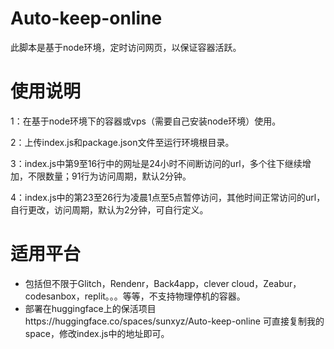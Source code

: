 # Auto-keep-online

此脚本是基于node环境，定时访问网页，以保证容器活跃。

# 使用说明 
1：在基于node环境下的容器或vps（需要自己安装node环境）使用。

2：上传index.js和package.json文件至运行环境根目录。

3：index.js中第9至16行中的网址是24小时不间断访问的url，多个往下继续增加，不限数量；91行为访问周期，默认2分钟。

4：index.js中的第23至26行为凌晨1点至5点暂停访问，其他时间正常访问的url，自行更改，访问周期，默认为2分钟，可自行定义。

# 适用平台
* 包括但不限于Glitch，Rendenr，Back4app，clever cloud，Zeabur，codesanbox，replit。。。等等，不支持物理停机的容器。
* 部署在huggingface上的保活项目https://huggingface.co/spaces/sunxyz/Auto-keep-online 可直接复制我的space，修改index.js中的地址即可。


